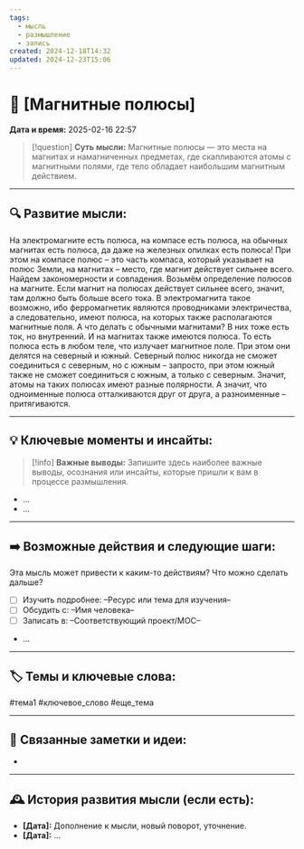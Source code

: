 ```yaml
---
tags:
  - мысль
  - размышление
  - запись
created: 2024-12-18T14:32
updated: 2024-12-23T15:06
---
```


# 💭  [Магнитные полюсы]

**Дата и время:** 2025-02-16 22:57

> [!question] **Суть мысли:**
> Магнитные полюсы — это места на магнитах и намагниченных предметах, где скапливаются атомы с магнитными полями, где тело обладает наибольшим магнитным действием.

---

## 🔍 Развитие мысли:

На электромагните есть полюса, на компасе есть полюса, на обычных магнитах есть полюса, да даже на железных опилках есть полюса!
При этом на компасе полюс – это часть компаса, который указывает на полюс Земли, на магнитах – место, где магнит действует сильнее всего.
Найдем закономерности и совпадения.
Возьмём определение полюсов на магните. Если магнит на полюсах действует сильнее всего, значит, там должно быть больше всего тока. В электромагнита такое возможно, ибо ферромагнетик являются проводниками электричества, а следовательно, имеют полюса, на которых также располагаются магнитные поля. А что делать с обычными магнитами?
В них тоже есть ток, но внутренний. И на магнитах также имеются полюса. То есть полюса есть в любом теле, что излучает магнитное поле. При этом они делятся на северный и южный. Северный полюс никогда не сможет соединиться с северным, но с южным – запросто, при этом южный также не сможет соединиться с южным, а только с северным. Значит, атомы на таких полюсах имеют разные полярности. А значит, что одноименные полюса отталкиваются друг от друга, а разноименные – притягиваются.


---

## 💡 Ключевые моменты и инсайты:

> [!info] **Важные выводы:**
> Запишите здесь наиболее важные выводы, осознания или инсайты, которые пришли к вам в процессе размышления.

- ...
- ...

---

## ➡️ Возможные действия и следующие шаги:

Эта мысль может привести к каким-то действиям? Что можно сделать дальше?

- [ ] Изучить подробнее: –Ресурс или тема для изучения–
- [ ] Обсудить с: –Имя человека–
- [ ] Записать в: –Соответствующий проект/MOC–
- ...

---

## 🏷️ Темы и ключевые слова:

#тема1 #ключевое_слово #еще_тема

---

## 🔄 Связанные заметки и идеи:

- 

---

## 🕰️ История развития мысли (если есть):

* **[Дата]:**  Дополнение к мысли, новый поворот, уточнение.
* **[Дата]:**  ...